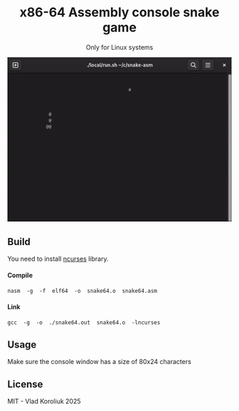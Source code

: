 <h1 align="center">x86-64 Assembly console snake game</h1>
<p align="center">
Only for Linux systems
  </p>

![snake game gif](./docs/preview.gif)

## Build

You need to install <a href="https://en.wikipedia.org/wiki/Ncurses">ncurses</a> library.

#### Compile

```
nasm  -g  -f  elf64  -o  snake64.o  snake64.asm
```

#### Link

```
gcc  -g  -o  ./snake64.out  snake64.o  -lncurses
```

## Usage

Make sure the console window has a size of 80x24 characters

## License

MIT - Vlad Koroliuk 2025
